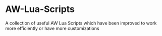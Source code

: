# AW-Lua-Scripts
A collection of useful AW Lua Scripts which have been improved to work more efficiently or have more customizations 
